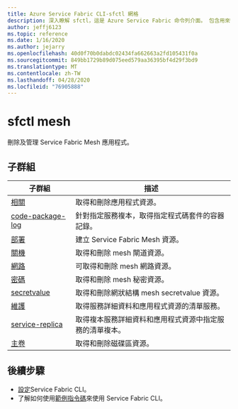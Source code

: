 ```yaml
---
title: Azure Service Fabric CLI-sfctl 網格
description: 深入瞭解 sfctl，這是 Azure Service Fabric 命令列介面。 包含用來管理 Service Fabric 網狀應用程式的命令清單。
author: jeffj6123
ms.topic: reference
ms.date: 1/16/2020
ms.author: jejarry
ms.openlocfilehash: 40d0f70b0dabdc02434fa662663a2fd105431f0a
ms.sourcegitcommit: 849bb1729b89d075eed579aa36395bf4d29f3bd9
ms.translationtype: MT
ms.contentlocale: zh-TW
ms.lasthandoff: 04/28/2020
ms.locfileid: "76905888"
---
```

# <a name="sfctl-mesh"></a>sfctl mesh
刪除及管理 Service Fabric Mesh 應用程式。

## <a name="subgroups"></a>子群組
|子群組|描述|
| --- | --- |
| [相關](service-fabric-sfctl-mesh-app.md) | 取得和刪除應用程式資源。 |
| [code-package-log](service-fabric-sfctl-mesh-code-package-log.md) | 針對指定服務複本，取得指定程式碼套件的容器記錄。 |
| [部署](service-fabric-sfctl-mesh-deployment.md) | 建立 Service Fabric Mesh 資源。 |
| [關機](service-fabric-sfctl-mesh-gateway.md) | 取得和刪除 mesh 閘道資源。 |
| [網路](service-fabric-sfctl-mesh-network.md) | 可取得和刪除 mesh 網路資源。 |
| [密碼](service-fabric-sfctl-mesh-secret.md) | 取得和刪除 mesh 秘密資源。 |
| [secretvalue](service-fabric-sfctl-mesh-secretvalue.md) | 取得和刪除網狀結構 mesh secretvalue 資源。 |
| [維護](service-fabric-sfctl-mesh-service.md) | 取得服務詳細資料和應用程式資源的清單服務。 |
| [service-replica](service-fabric-sfctl-mesh-service-replica.md) | 取得複本服務詳細資料和應用程式資源中指定服務的清單複本。 |
| [主卷](service-fabric-sfctl-mesh-volume.md) | 取得和刪除磁碟區資源。 |


## <a name="next-steps"></a>後續步驟
- [設定](service-fabric-cli.md)Service Fabric CLI。
- 了解如何使用[範例指令碼](/azure/service-fabric/scripts/sfctl-upgrade-application)來使用 Service Fabric CLI。